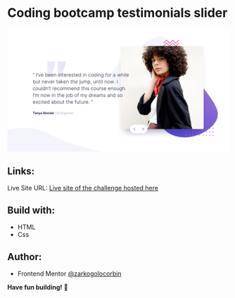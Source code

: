 # Coding bootcamp testimonials slider

![Design preview for the Coding bootcamp testimonials slider coding challenge](./design/desktop-design-slide-1.jpg)

## Links:

Live Site URL: [Live site of the challenge hosted here]()

## Build with:

- HTML
- Css

## Author:

- Frontend Mentor [@zarkogolocorbin](https://www.frontendmentor.io/profile/zarkogolocorbin)

**Have fun building!** 🚀

